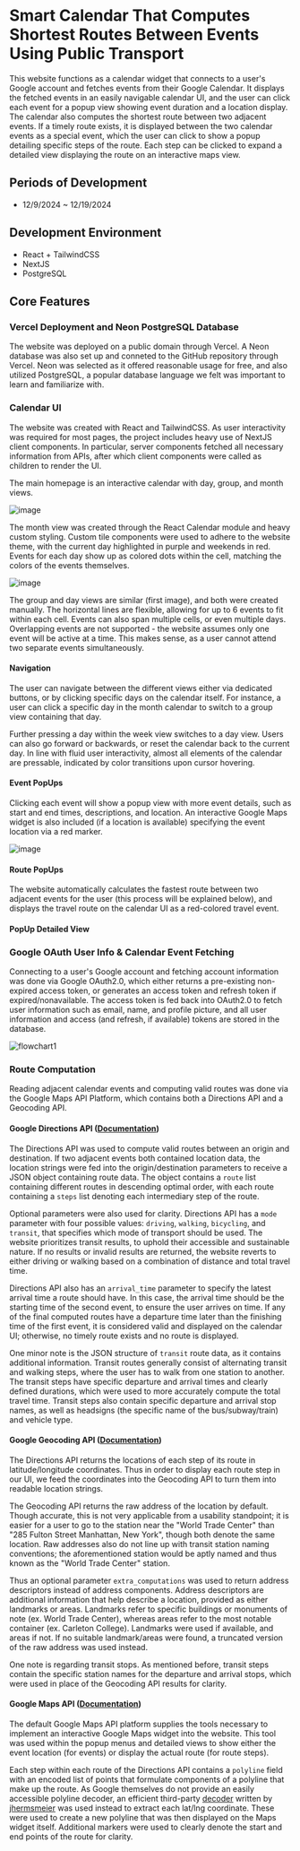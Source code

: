 # Smart Calendar That Computes Shortest Routes Between Events Using Public Transport

This website functions as a calendar widget that connects to a user's Google account and fetches events from their Google Calendar. It displays the fetched events in an easily navigable calendar UI, and the user can click each event for a popup view showing event duration and a location display. The calendar also computes the shortest route between two adjacent events. If a timely route exists, it is displayed between the two calendar events as a special event, which the user can click to show a popup detailing specific steps of the route. Each step can be clicked to expand a detailed view displaying the route on an interactive maps view. 

## Periods of Development  
- 12/9/2024 ~ 12/19/2024

## Development Environment  
- React + TailwindCSS
- NextJS
- PostgreSQL

## Core Features

### Vercel Deployment and Neon PostgreSQL Database

The website was deployed on a public domain through Vercel. A Neon database was also set up and conneted to the GitHub repository through Vercel. Neon was selected as it offered reasonable usage for free, and also utilized PostgreSQL, a popular database language we felt was important to learn and familiarize with. 

### Calendar UI

The website was created with React and TailwindCSS. As user interactivity was required for most pages, the project includes heavy use of NextJS client components. In particular, server components fetched all necessary information from APIs, after which client components were called as children to render the UI. 

The main homepage is an interactive calendar with day, group, and month views. 

![image](https://github.com/user-attachments/assets/c9d16177-0f4c-48b5-9e3e-79577f174526)

The month view was created through the React Calendar module and heavy custom styling. Custom tile components were used to adhere to the website theme, with the current day highlighted in purple and weekends in red. Events for each day show up as colored dots within the cell, matching the colors of the events themselves. 

![image](https://github.com/user-attachments/assets/a0c379df-0773-45ed-95cc-3eccb7e13f58)

The group and day views are similar (first image), and both were created manually. The horizontal lines are flexible, allowing for up to 6 events to fit within each cell. Events can also span multiple cells, or even multiple days. Overlapping events are not supported - the website assumes only one event will be active at a time. This makes sense, as a user cannot attend two separate events simultaneously. 

#### Navigation

The user can navigate between the different views either via dedicated buttons, or by clicking specific days on the calendar itself. For instance, a user can click a specific day in the month calendar to switch to a group view containing that day. 

Further pressing a day within the week view switches to a day view. Users can also go forward or backwards, or reset the calendar back to the current day. In line with fluid user interactivity, almost all elements of the calendar are pressable, indicated by color transitions upon cursor hovering. 

#### Event PopUps

Clicking each event will show a popup view with more event details, such as start and end times, descriptions, and location. An interactive Google Maps widget is also included (if a location is available) specifying the event location via a red marker. 

![image](https://github.com/user-attachments/assets/dfbd8491-40a6-4120-a64d-5ea1d0c06358)

#### Route PopUps

The website automatically calculates the fastest route between two adjacent events for the user (this process will be explained below), and displays the travel route on the calendar UI as a red-colored travel event. 




#### PopUp Detailed View


### Google OAuth User Info & Calendar Event Fetching

Connecting to a user's Google account and fetching account information was done via Google OAuth2.0, which either returns a pre-existing non-expired access token, or generates an access token and refresh token if expired/nonavailable. The access token is fed back into OAuth2.0 to fetch user information such as email, name, and profile picture, and all user information and access (and refresh, if available) tokens are stored in the database. 

![flowchart1](https://github.com/user-attachments/assets/9ebc65be-7f73-4254-86ed-4d8eb987a971)


### Route Computation

Reading adjacent calendar events and computing valid routes was done via the Google Maps API Platform, which contains both a Directions API and a Geocoding API. 

#### Google Directions API ([Documentation](https://developers.google.com/maps/documentation/directions))

The Directions API was used to compute valid routes between an origin and destination. If two adjacent events both contained location data, the location strings were fed into the origin/destination parameters to receive a JSON object containing route data. The object contains a `route` list containing different routes in descending optimal order, with each route containing a `steps` list denoting each intermediary step of the route. 

Optional parameters were also used for clarity. Directions API has a `mode` parameter with four possible values: `driving`, `walking`, `bicycling`, and `transit`, that specifies which mode of transport should be used. The website prioritizes transit results, to uphold their accessible and sustainable nature. If no results or invalid results are returned, the website reverts to either driving or walking based on a combination of distance and total travel time.

Directions API also has an `arrival_time` parameter to specify the latest arrival time a route should have. In this case, the arrival time should be the starting time of the second event, to ensure the user arrives on time. If any of the final computed routes have a departure time later than the finishing time of the first event, it is considered valid and displayed on the calendar UI; otherwise, no timely route exists and no route is displayed. 

One minor note is the JSON structure of `transit` route data, as it contains additional information. Transit routes generally consist of alternating transit and walking steps, where the user has to walk from one station to another. The transit steps have specific departure and arrival times and clearly defined durations, which were used to more accurately compute the total travel time. Transit steps also contain specific departure and arrival stop names, as well as headsigns (the specific name of the bus/subway/train) and vehicle type. 

#### Google Geocoding API ([Documentation](https://developers.google.com/maps/documentation/geocoding))

The Directions API returns the locations of each step of its route in latitude/longitude coordinates. Thus in order to display each route step in our UI, we feed the coordinates into the Geocoding API to turn them into readable location strings. 

The Geocoding API returns the raw address of the location by default. Though accurate, this is not very applicable from a usability standpoint; it is easier for a user to go to the station near the "World Trade Center" than "285 Fulton Street Manhattan, New York", though both denote the same location. Raw addresses also do not line up with transit station naming conventions; the aforementioned station would be aptly named and thus known as the "World Trade Center" station. 

Thus an optional parameter `extra_computations` was used to return address descriptors instead of address components. Address descriptors are additional information that help describe a location, provided as either landmarks or areas. Landmarks refer to specific buildings or monuments of note (ex. World Trade Center), whereas areas refer to the most notable container (ex. Carleton College). Landmarks were used if available, and areas if not. If no suitable landmark/areas were found, a truncated version of the raw address was used instead. 

One note is regarding transit stops. As mentioned before, transit steps contain the specific station names for the departure and arrival stops, which were used in place of the Geocoding API results for clarity. 

#### Google Maps API ([Documentation](https://developers.google.com/maps))

The default Google Maps API platform supplies the tools necessary to implement an interactive Google Maps widget into the website. This tool was used within the popup menus and detailed views to show either the event location (for events) or display the actual route (for route steps). 

Each step within each route of the Directions API contains a `polyline` field with an encoded list of points that formulate components of a polyline that make up the route. As Google themselves do not provide an easily accessible polyline decoder, an efficient third-party [decoder](https://github.com/jhermsmeier/node-google-polyline/tree/master) written by [jhermsmeier](https://github.com/jhermsmeier) was used instead to extract each lat/lng coordinate. These were used to create a new polyline that was then displayed on the Maps widget itself. Additional markers were used to clearly denote the start and end points of the route for clarity. 
